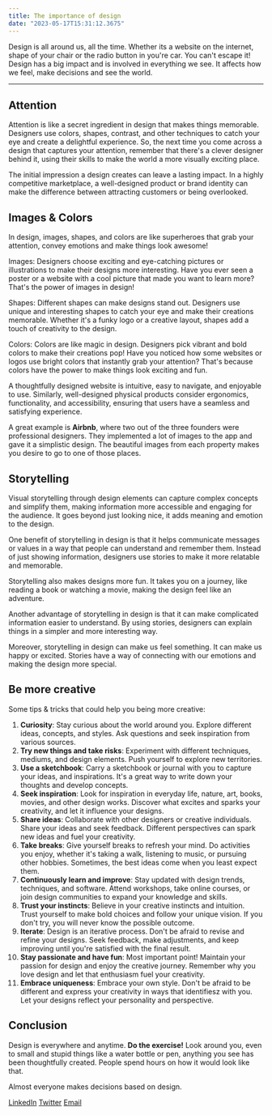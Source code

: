 ```yaml
---
title: The importance of design
date: "2023-05-17T15:31:12.3675"
---
```


Design is all around us, all the time. Whether its a website on the internet, shape of your chair or the radio button in you're car. You can't escape it! Design has a big impact and is involved in everything we see. It affects how we feel, make decisions and see the world. 

---


## Attention
Attention is like a secret ingredient in design that makes things memorable. Designers use colors, shapes, contrast, and other techniques to catch your eye and create a delightful experience. So, the next time you come across a design that captures your attention, remember that there's a clever designer behind it, using their skills to make the world a more visually exciting place.

The initial impression a design creates can leave a lasting impact. In a highly competitive marketplace, a well-designed product or brand identity can make the difference between attracting customers or being overlooked.



## Images & Colors
In design, images, shapes, and colors are like superheroes that grab your attention, convey emotions and make things look awesome!

Images: Designers choose exciting and eye-catching pictures or illustrations to make their designs more interesting. Have you ever seen a poster or a website with a cool picture that made you want to learn more? That's the power of images in design!

Shapes: Different shapes can make designs stand out. Designers use unique and interesting shapes to catch your eye and make their creations memorable. Whether it's a funky logo or a creative layout, shapes add a touch of creativity to the design.

Colors: Colors are like magic in design. Designers pick vibrant and bold colors to make their creations pop! Have you noticed how some websites or logos use bright colors that instantly grab your attention? That's because colors have the power to make things look exciting and fun.


A thoughtfully designed website is intuitive, easy to navigate, and enjoyable to use. Similarly, well-designed physical products consider ergonomics, functionality, and accessibility, ensuring that users have a seamless and satisfying experience.

A great example is **Airbnb**, where two out of the three founders were professional designers. They implemented a lot of images to the app and gave it a simplistic design. The beautiful images from each property makes you desire to go to one of those places.



## Storytelling
Visual storytelling through design elements can capture complex concepts and simplify them, making information more accessible and engaging for the audience. It goes beyond just looking nice, it adds meaning and emotion to the design.

One benefit of storytelling in design is that it helps communicate messages or values in a way that people can understand and remember them. Instead of just showing information, designers use stories to make it more relatable and memorable.

Storytelling also makes designs more fun. It takes you on a journey, like reading a book or watching a movie, making the design feel like an adventure.

Another advantage of storytelling in design is that it can make complicated information easier to understand. By using stories, designers can explain things in a simpler and more interesting way.

Moreover, storytelling in design can make us feel something. It can make us happy or excited. Stories have a way of connecting with our emotions and making the design more special.



## Be more creative
Some tips & tricks that could help you being more creative:
1.  **Curiosity**: Stay curious about the world around you. Explore different ideas, concepts, and styles. Ask questions and seek inspiration from various sources.
2.  **Try new things and take risks**: Experiment with different techniques, mediums, and design elements. Push yourself to explore new territories.
3.  **Use a sketchbook**: Carry a sketchbook or journal with you to capture your ideas, and inspirations. It's a great way to write down your thoughts and develop concepts.
4.  **Seek inspiration**: Look for inspiration in everyday life, nature, art, books, movies, and other design works. Discover what excites and sparks your creativity, and let it influence your designs.
5.  **Share ideas**: Collaborate with other designers or creative individuals. Share your ideas and seek feedback. Different perspectives can spark new ideas and fuel your creativity.
6.  **Take breaks**: Give yourself breaks to refresh your mind. Do activities you enjoy, whether it's taking a walk, listening to music, or pursuing other hobbies. Sometimes, the best ideas come when you least expect them.
7.  **Continuously learn and improve**: Stay updated with design trends, techniques, and software. Attend workshops, take online courses, or join design communities to expand your knowledge and skills.
8.  **Trust your instincts**: Believe in your creative instincts and intuition. Trust yourself to make bold choices and follow your unique vision. If you don't try, you will never know the possible outcome.
9.  **Iterate**: Design is an iterative process. Don't be afraid to revise and refine your designs. Seek feedback, make adjustments, and keep improving until you're satisfied with the final result.
10. **Stay passionate and have fun**: Most important point! Maintain your passion for design and enjoy the creative journey. Remember why you love design and let that enthusiasm fuel your creativity.
11. **Embrace uniqueness**: Embrace your own style. Don't be afraid to be different and express your creativity in ways that identifiesz with you. Let your designs reflect your personality and perspective.




## Conclusion
Design is everywhere and anytime. **Do the exercise!** Look around you, even to small and stupid things like a water bottle or pen, anything you see has been thoughtfully created. People spend hours on how it would look like that.

Almost everyone makes decisions based on design.


[LinkedIn](https://www.linkedin.com/in/victor-barra)    [Twitter](https://twitter.com/VictorBarraa)    [Email](mailto:victor.barra@live.be)


